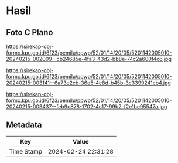 # Hasil

## Foto C Plano

https://sirekap-obj-formc.kpu.go.id/6f23/pemilu/ppwp/52/01/14/20/05/5201142005010-20240215-002009--cb24685e-4fa3-43d2-bb8e-74c2a600f4c6.jpg

https://sirekap-obj-formc.kpu.go.id/6f23/pemilu/ppwp/52/01/14/20/05/5201142005010-20240215-003141--6a73e2cb-36e5-4e8d-b45b-3c3399241cb4.jpg

https://sirekap-obj-formc.kpu.go.id/6f23/pemilu/ppwp/52/01/14/20/05/5201142005010-20240215-003437--feb9c878-1702-4c17-99b2-f2e1be95547a.jpg


## Metadata

| Key        | Value               |
| ---------- | ------------------- |
| Time Stamp | 2024-02-24 22:31:28 |



